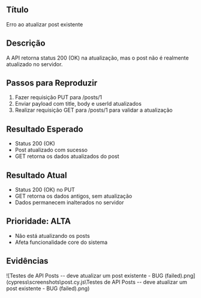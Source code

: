 ## Título
Erro ao atualizar post existente

## Descrição
A API retorna status 200 (OK) na atualização, mas o post não é realmente atualizado no servidor.

## Passos para Reproduzir
1. Fazer requisição PUT para /posts/1
2. Enviar payload com title, body e userId atualizados
3. Realizar requisição GET para /posts/1 para validar a atualização

## Resultado Esperado
- Status 200 (OK)
- Post atualizado com sucesso
- GET retorna os dados atualizados do post

## Resultado Atual 
- Status 200 (OK) no PUT
- GET retorna os dados antigos, sem atualização
- Dados permanecem inalterados no servidor

## Prioridade: ALTA
- Não está atualizando os posts
- Afeta funcionalidade core do sistema

## Evidências
![Testes de API Posts -- deve atualizar um post existente - BUG (failed).png](cypress\screenshots\post.cy.js\Testes de API Posts -- deve atualizar um post existente - BUG (failed).png)
